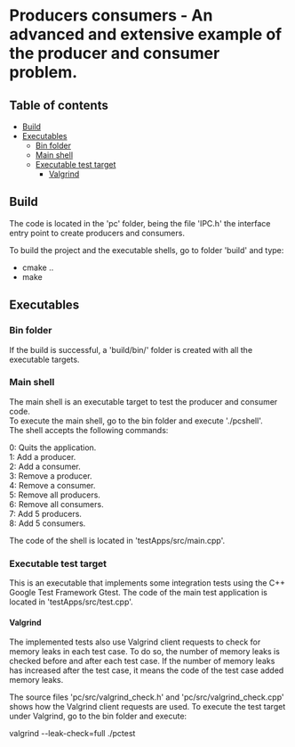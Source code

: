 # Producers consumers - An advanced and extensive example of the producer and consumer problem.

## Table of contents

- [Build](#build)
- [Executables](#executables)
  - [Bin folder](#bin-folder)
  - [Main shell](#main-shell)
  - [Executable test target]([#executable-test-target])
    - [Valgrind]([#valgrind])


## Build

The code is located in the 'pc' folder, being the file 'IPC.h' the interface entry point to create producers and consumers.

To build the project and the executable shells, go to folder 'build' and type:
- cmake ..
- make


## Executables

### Bin folder

If the build is successful, a 'build/bin/' folder is created with all the executable targets.

### Main shell

The main shell is an executable target to test the producer and consumer code.  
To execute the main shell, go to the bin folder and execute './pcshell'.  
The shell accepts the following commands:

0: Quits the application.  
1: Add a producer.  
2: Add a consumer.  
3: Remove a producer.  
4: Remove a consumer.  
5: Remove all producers.  
6: Remove all consumers.  
7: Add 5 producers.  
8: Add 5 consumers.  

The code of the shell is located in 'testApps/src/main.cpp'.

### Executable test target

This is an executable that implements some integration tests using the C++ Google Test Framework Gtest.
The code of the main test application is located in 'testApps/src/test.cpp'.

#### Valgrind

The implemented tests also use Valgrind client requests to check for memory leaks in each test case. 
To do so, the number of memory leaks is checked before and after each test case. If the number of memory leaks has increased after the test case, it means the code of the test case added memory leaks. 

The source files 'pc/src/valgrind_check.h' and 'pc/src/valgrind_check.cpp' shows how the Valgrind client requests are used.
To execute the test target under Valgrind, go to the bin folder and execute:

valgrind --leak-check=full ./pctest

